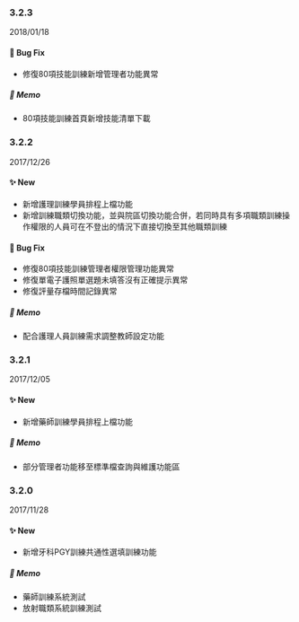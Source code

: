 ### 3.2.3
2018/01/18
#### :construction: Bug Fix
- 修復80項技能訓練新增管理者功能異常
##### :memo: Memo
- 80項技能訓練首頁新增技能清單下載

### 3.2.2
2017/12/26
#### :sparkles: New
- 新增護理訓練學員排程上檔功能
- 新增訓練職類切換功能，並與院區切換功能合併，若同時具有多項職類訓練操作權限的人員可在不登出的情況下直接切換至其他職類訓練
#### :construction: Bug Fix
- 修復80項技能訓練管理者權限管理功能異常
- 修復單電子護照單選題未填答沒有正確提示異常
- 修復評量存檔時間記錄異常
##### :memo: Memo
- 配合護理人員訓練需求調整教師設定功能

### 3.2.1
2017/12/05
#### :sparkles: New
- 新增藥師訓練學員排程上檔功能
##### :memo: Memo
- 部分管理者功能移至標準檔查詢與維護功能區

### 3.2.0
2017/11/28
#### :sparkles: New
- 新增牙科PGY訓練共通性選填訓練功能
##### :memo: Memo
- 藥師訓練系統測試
- 放射職類系統訓練測試

